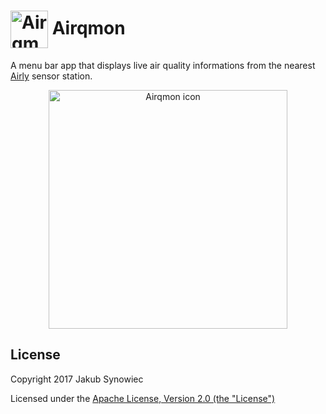 # <img src="https://user-images.githubusercontent.com/1029142/32918679-7336704a-cb23-11e7-92b2-d8a7f2588055.png" width="60px" align="center" alt="Airqmon icon" /> Airqmon

A menu bar app that displays live air quality informations from the nearest [Airly](https://airly.eu/en/) sensor station.

<p align="center">
  <img src="https://user-images.githubusercontent.com/1029142/32953451-85eff1d8-cbb0-11e7-958e-3d785fa775c1.png" width="382px" align="center" alt="Airqmon icon" />
</p>

## License

Copyright 2017 Jakub Synowiec

Licensed under the [Apache License, Version 2.0 (the "License")](https://raw.githubusercontent.com/jsynowiec/airqmon/master/LICENSE)
